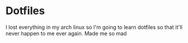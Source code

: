 # Dotfiles
I lost everything in my arch linux so I'm going to learn dotfiles so that it'll never happen to me ever again. Made me so mad
